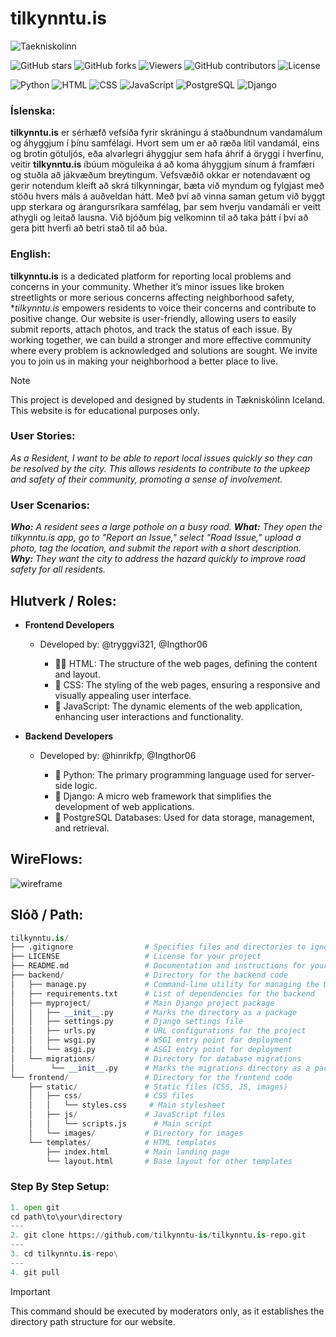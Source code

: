 # tilkynntu.is

![Taekniskolinn](https://img.shields.io/badge/Taekniskolinn-blue?style=for-the-badge&logo=https://encrypted-tbn0.gstatic.com/images?q=tbn:ANd9GcQqTwAaMeKxCyPqZWQFVSrB3ifYAiyyDOn1HQ&s&logoColor=white)

![GitHub stars](https://img.shields.io/github/stars/tilkynntu-is/tilkynntu-project?style=social)
![GitHub forks](https://img.shields.io/github/forks/tilkynntu-is/tilkynntu-project?style=social)
![Viewers](https://img.shields.io/badge/viewers-0-%23000000?style=flat-square&logo=GitHub&logoColor=white)
![GitHub contributors](https://img.shields.io/github/contributors/tilkynntu-is/tilkynntu-project)
![License](https://img.shields.io/github/license/tilkynntu-is/tilkynntu-project)

![Python](https://img.shields.io/badge/Python-3.9-blue?logo=python&logoColor=white)
![HTML](https://img.shields.io/badge/HTML-5-orange?logo=html5&logoColor=white)
![CSS](https://img.shields.io/badge/CSS-3-blue?logo=css3&logoColor=white)
![JavaScript](https://img.shields.io/badge/JavaScript-ES6-yellow?logo=javascript&logoColor=white)
![PostgreSQL](https://img.shields.io/badge/PostgreSQL-4B8BBE?style=flat-square&logo=PostgreSQL&logoColor=white)
![Django](https://img.shields.io/badge/Django-3.2%2B-green?style=flat&logo=django&logoColor=white)


### Íslenska:

**tilkynntu.is** er sérhæfð vefsíða fyrir skráningu á staðbundnum vandamálum og áhyggjum í þínu samfélagi. Hvort sem um er að ræða lítil vandamál, eins og brotin götuljós, eða alvarlegri áhyggjur sem hafa áhrif á öryggi í hverfinu, veitir **tilkynntu.is** íbúum möguleika á að koma áhyggjum sínum á framfæri og stuðla að jákvæðum breytingum. Vefsvæðið okkar er notendavænt og gerir notendum kleift að skrá tilkynningar, bæta við myndum og fylgjast með stöðu hvers máls á auðveldan hátt. Með því að vinna saman getum við byggt upp sterkara og árangursríkara samfélag, þar sem hverju vandamáli er veitt athygli og leitað lausna. Við bjóðum þig velkominn til að taka þátt í því að gera þitt hverfi að betri stað til að búa.


### English:

**tilkynntu.is** is a dedicated platform for reporting local problems and concerns in your community. Whether it’s minor issues like broken streetlights or more serious concerns affecting neighborhood safety, **tilkynntu.is* empowers residents to voice their concerns and contribute to positive change. Our website is user-friendly, allowing users to easily submit reports, attach photos, and track the status of each issue. By working together, we can build a stronger and more effective community where every problem is acknowledged and solutions are sought. We invite you to join us in making your neighborhood a better place to live.



> [!NOTE]
> This project is developed and designed by students in Tækniskólinn Iceland. This website is for educational purposes only.


### User Stories:
_As a Resident, I want to be able to report local issues quickly so they can be resolved by the city.
This allows residents to contribute to the upkeep and safety of their community, promoting a sense of involvement._

### User Scenarios:
_**Who:** A resident sees a large pothole on a busy road.
**What:** They open the tilkynntu.is app, go to "Report an Issue," select "Road Issue," upload a photo, tag the location, and submit the report with a short description.
**Why:** They want the city to address the hazard quickly to improve road safety for all residents._


## Hlutverk / Roles:

+ **Frontend Developers**
  - Developed by: @tryggvi321, @Ingthor06
  
    - 👷‍♂️ HTML: The structure of the web pages, defining the content and layout.
    - 🎨 CSS: The styling of the web pages, ensuring a responsive and visually appealing user interface.
    - 📝 JavaScript: The dynamic elements of the web application, enhancing user interactions and functionality.

+ **Backend Developers**
  - Developed by: @hinrikfp, @Ingthor06 
 
    - 🐍 Python: The primary programming language used for server-side logic.
    - 📗 Django: A micro web framework that simplifies the development of web applications.
    - 🐘 PostgreSQL Databases: Used for data storage, management, and retrieval.


## WireFlows:
![wireframe](https://github.com/user-attachments/assets/195fdf20-d5fb-4a4d-8d84-c1ba9d250ef8)




## Slóð / Path:
```py
tilkynntu.is/
├── .gitignore                # Specifies files and directories to ignore in version control
├── LICENSE                   # License for your project
├── README.md                 # Documentation and instructions for your project
├── backend/                  # Directory for the backend code
│   ├── manage.py             # Command-line utility for managing the Django project
│   ├── requirements.txt      # List of dependencies for the backend
│   ├── myproject/            # Main Django project package
│   │   ├── __init__.py       # Marks the directory as a package
│   │   ├── settings.py       # Django settings file
│   │   ├── urls.py           # URL configurations for the project
│   │   ├── wsgi.py           # WSGI entry point for deployment
│   │   └── asgi.py           # ASGI entry point for deployment
│   └── migrations/           # Directory for database migrations
│        └── __init__.py      # Marks the migrations directory as a package
└── frontend/                 # Directory for the frontend code
    ├── static/               # Static files (CSS, JS, images)
    │   ├── css/              # CSS files
    │   │   └── styles.css     # Main stylesheet
    │   ├── js/               # JavaScript files
    │   │   └── scripts.js      # Main script
    │   └── images/           # Directory for images
    └── templates/            # HTML templates
        ├── index.html        # Main landing page
        └── layout.html       # Base layout for other templates
```

### Step By Step Setup: 
```py
1. open git
cd path\to\your\directory
---
2. git clone https://github.com/tilkynntu-is/tilkynntu.is-repo.git
---
3. cd tilkynntu.is-repo\
---
4. git pull
```
> [!IMPORTANT]
> This command should be executed by moderators only, as it establishes the directory path structure for our website.
